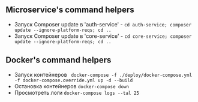 ## Microservice's command helpers 
- Запуск Composer update в 'auth-service' - `cd auth-service; composer update --ignore-platform-reqs; cd ..`
- Запуск Composer update в 'core-service' - `cd core-service; composer update --ignore-platform-reqs; cd ..`

## Docker's command helpers 
- Запуск контейнеров ` docker-compose -f ./deploy/docker-compose.yml -f docker-compose.override.yml up -d --build`
- Остановка контейнеров `docker-compose down`
- Просмотреть логи `docker-compose logs --tal 25`
